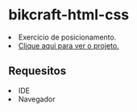 # bikcraft-html-css

<li>Exercício de posicionamento.</li>
<li><a href="https://bikcraft-html-css.netlify.app/">Clique aqui para ver o projeto.</a></li>


<h2> Requesitos </h2>
<li>IDE</li>
<li>Navegador</li>
